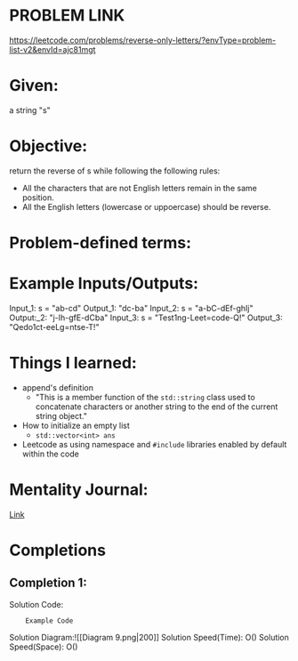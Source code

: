 # PROBLEM LINK
https://leetcode.com/problems/reverse-only-letters/?envType=problem-list-v2&envId=ajc81mgt

# Given: 
a string "s"

# Objective: 
return the reverse of s while following the following rules:
- All the characters that are not English letters remain in the same position.
- All the English letters (lowercase or uppoercase) should be reverse.


# Problem-defined terms: 


# Example Inputs/Outputs:
Input_1: s = "ab-cd"
Output_1: "dc-ba"
Input_2: s = "a-bC-dEf-ghIj"
Output:_2: "j-Ih-gfE-dCba"
Input_3: s = "Test1ng-Leet=code-Q!"
Output_3: "Qedo1ct-eeLg=ntse-T!"



# Things I learned:
- append's definition
	- "This is a member function of the `std::string` class used to concatenate characters or another string to the end of the current string object."
- How to initialize an empty list
	- `std::vector<int> ans`
- Leetcode as using namespace and `#include` libraries enabled by default within the code

# Mentality Journal:
[Link](https://docs.google.com/document/d/131LSJ3rmZte6K0HtVIDbwWktHag6VIGpLHQw0aHCW_8/edit?usp=sharing)
# Completions
## Completion 1:
Solution Code:
``` 
	Example Code
```
Solution Diagram:![[Diagram 9.png|200]]
Solution Speed(Time): O()
Solution Speed(Space): O() 